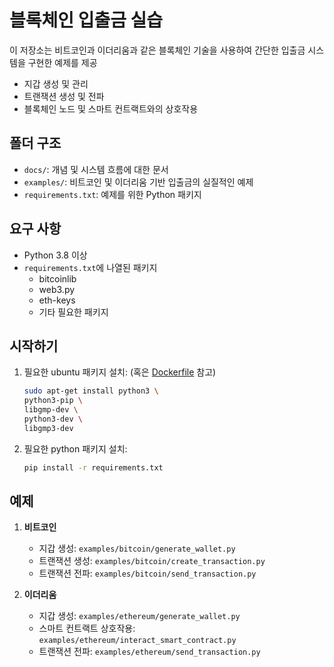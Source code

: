 # 블록체인 입출금 실습

이 저장소는 비트코인과 이더리움과 같은 블록체인 기술을 사용하여 간단한 입출금 시스템을 구현한 예제를 제공
- 지갑 생성 및 관리
- 트랜잭션 생성 및 전파
- 블록체인 노드 및 스마트 컨트랙트와의 상호작용

## 폴더 구조
- `docs/`: 개념 및 시스템 흐름에 대한 문서
- `examples/`: 비트코인 및 이더리움 기반 입출금의 실질적인 예제
- `requirements.txt`: 예제를 위한 Python 패키지

## 요구 사항
- Python 3.8 이상
- `requirements.txt`에 나열된 패키지
  - bitcoinlib
  - web3.py
  - eth-keys
  - 기타 필요한 패키지

## 시작하기

1. 필요한 ubuntu 패키지 설치: (혹은 [Dockerfile](Dockerfile) 참고)
    ```bash
    sudo apt-get install python3 \
    python3-pip \
    libgmp-dev \
    python3-dev \
    libgmp3-dev
    ```
  
1. 필요한 python 패키지 설치:
    ```bash
    pip install -r requirements.txt
    ```

## 예제
1. **비트코인**
   - 지갑 생성: `examples/bitcoin/generate_wallet.py`
   - 트랜잭션 생성: `examples/bitcoin/create_transaction.py`
   - 트랜잭션 전파: `examples/bitcoin/send_transaction.py`

2. **이더리움**
   - 지갑 생성: `examples/ethereum/generate_wallet.py`
   - 스마트 컨트랙트 상호작용: `examples/ethereum/interact_smart_contract.py`
   - 트랜잭션 전파: `examples/ethereum/send_transaction.py`

